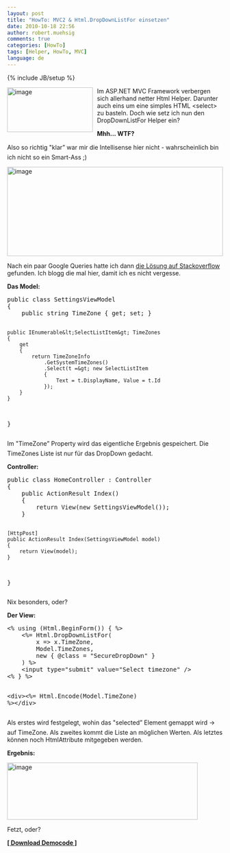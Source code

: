 ```yaml
---
layout: post
title: "HowTo: MVC2 & Html.DropDownListFor einsetzen"
date: 2010-10-18 22:56
author: robert.muehsig
comments: true
categories: [HowTo]
tags: [Helper, HowTo, MVC]
language: de
---
```

{% include JB/setup %}
<p><a href="{{BASE_PATH}}/assets/wp-images/image1081.png"><img style="border-bottom: 0px; border-left: 0px; margin: 0px 10px 0px 0px; display: inline; border-top: 0px; border-right: 0px" title="image" border="0" alt="image" align="left" src="{{BASE_PATH}}/assets/wp-images/image_thumb263.png" width="200" height="104" /></a>Im ASP.NET MVC Framework verbergen sich allerhand netter Html Helper. Darunter auch eins um eine simples HTML &lt;select&gt; zu basteln. Doch wie setz ich nun den DropDownListFor Helper ein?</p>  <p></p>  <p><strong>Mhh... WTF?</strong></p>  <p>Also so richtig &quot;klar” war mir die Intellisense hier nicht - wahrscheinlich bin ich nicht so ein Smart-Ass ;)</p>  <p><a href="{{BASE_PATH}}/assets/wp-images/image1082.png"><img style="border-bottom: 0px; border-left: 0px; display: inline; border-top: 0px; border-right: 0px" title="image" border="0" alt="image" src="{{BASE_PATH}}/assets/wp-images/image_thumb264.png" width="504" height="208" /></a> </p>  <p>Nach ein paar Google Queries hatte ich dann <a href="http://stackoverflow.com/questions/2497417">die Lösung auf Stackoverflow</a> gefunden. Ich blogg die mal hier, damit ich es nicht vergesse.</p>  <p><strong>Das Model:</strong></p>  <div style="padding-bottom: 0px; margin: 0px; padding-left: 0px; padding-right: 0px; display: inline; float: none; padding-top: 0px" id="scid:812469c5-0cb0-4c63-8c15-c81123a09de7:5aad9643-8ce9-4010-af46-a704afd46a19" class="wlWriterEditableSmartContent"><pre name="code" class="c#">public class SettingsViewModel
{
    public string TimeZone { get; set; }

    public IEnumerable&lt;SelectListItem&gt; TimeZones 
    {
        get 
        {
            return TimeZoneInfo
                .GetSystemTimeZones()
                .Select(t =&gt; new SelectListItem 
                { 
                    Text = t.DisplayName, Value = t.Id 
                });
        }
    }
}</pre></div>

<p>Im "TimeZone” Property wird das eigentliche Ergebnis gespeichert. Die TimeZones Liste ist nur für das DropDown gedacht.</p>

<p><strong>Controller:</strong></p>

<div style="padding-bottom: 0px; margin: 0px; padding-left: 0px; padding-right: 0px; display: inline; float: none; padding-top: 0px" id="scid:812469c5-0cb0-4c63-8c15-c81123a09de7:0435059a-ff76-4ac6-bbbc-586b773a101e" class="wlWriterEditableSmartContent"><pre name="code" class="c#">public class HomeController : Controller
{
    public ActionResult Index()
    {
        return View(new SettingsViewModel());
    }

    [HttpPost]
    public ActionResult Index(SettingsViewModel model)
    {
        return View(model);
    }
}</pre></div>

<p></p>

<p>Nix besonders, oder?</p>

<p><strong>Der View:</strong></p>

<div style="padding-bottom: 0px; margin: 0px; padding-left: 0px; padding-right: 0px; display: inline; float: none; padding-top: 0px" id="scid:812469c5-0cb0-4c63-8c15-c81123a09de7:0d72e4af-fabe-40f5-afdb-7ad84cb0ebe9" class="wlWriterEditableSmartContent"><pre name="code" class="c#">&lt;% using (Html.BeginForm()) { %&gt;
    &lt;%= Html.DropDownListFor(
        x =&gt; x.TimeZone, 
        Model.TimeZones, 
        new { @class = "SecureDropDown" }
    ) %&gt;
    &lt;input type="submit" value="Select timezone" /&gt;
&lt;% } %&gt;

&lt;div&gt;&lt;%= Html.Encode(Model.TimeZone) %&gt;&lt;/div&gt;</pre></div>

<p>Als erstes wird festgelegt, wohin das "selected” Element gemappt wird -&gt; auf TimeZone. Als zweites kommt die Liste an möglichen Werten. Als letztes können noch HtmlAttribute mitgegeben werden.</p>

<p><strong>Ergebnis:</strong></p>

<p><a href="{{BASE_PATH}}/assets/wp-images/image1083.png"><img style="border-bottom: 0px; border-left: 0px; display: inline; border-top: 0px; border-right: 0px" title="image" border="0" alt="image" src="{{BASE_PATH}}/assets/wp-images/image_thumb265.png" width="445" height="133" /></a> </p>

<p>Fetzt, oder?</p>

<p><a href="{{BASE_PATH}}/assets/files/democode/mvcdropdownlisthelper/mvcdropdownlisthelper.zip"><strong>[ Download Democode ]</strong></a></p>
